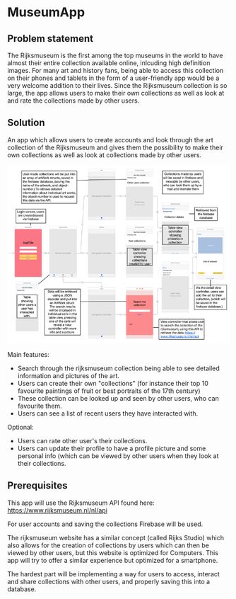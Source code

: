 # MuseumApp

## Problem statement

The Rijksmuseum is the first among the top museums in the world to have almost their entire collection available online, inlcuding high definition images. For many art and history fans, being able to access this collection on their phones and tablets in the form of a user-friendly app would be a very welcome addition to their lives. Since the Rijksmuseum collection is so large, the app allows users to make their own collections as well as look at and rate the collections made by other users.

## Solution

An app which allows users to create accounts and look through the art collection of the Rijksmuseum and gives them the possibility to make their own collections as well as look at collections made by other users.

![](doc/PProp3.png)

Main features:

- Search through the rijksmuseum collection being able to see detailed information and pictures of the art.
- Users can create their own "collections" (for instance their top 10 favourite paintings of fruit or best portraits of the 17th century)
- These collection can be looked up and seen by other users, who can favourite them.
- Users can see a list of recent users they have interacted with.

Optional:

- Users can rate other user's their collections.
- Users can update their profile to have a profile picture and some personal info (which can be viewed by other users when they look at their collections.

## Prerequisites

This app will use the Rijksmuseum API found here: https://www.rijksmuseum.nl/nl/api

For user accounts and saving the collections Firebase will be used.

The rijksmuseum website has a similar concept (called Rijks Studio) which also allows for the creation of collections by users which can then be viewed by other users, but this website is optimized for Computers. This app will try to offer a similar experience but optimized for a smartphone.

The hardest part will be implementing a way for users to access, interact and share collections with other users, and properly saving this into a database. 









